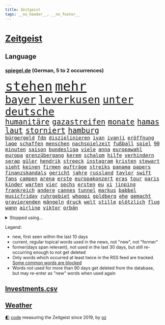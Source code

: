 ```yaml
---
title: Zeitgeist
tags: __no_header__, __no_footer__
---
```


# [Zeitgeist](https://oliz.io/zeitgeist/)

## Language

<h3><a href="https://www.spiegel.de" target="_blank">spiegel.de</a> (German, 5 to 2 occurrences)</h3>
<p style="font-family:monospace">
<span style="font-size:32pt"><a href="news_links.html#stehen" class="current">stehen</a></span>
<span style="font-size:32pt"><a href="news_links.html#mehr" class="current">mehr</a></span>
<br>
<span style="font-size:25pt"><a href="news_links.html#bayer" class="current">bayer</a></span>
<span style="font-size:25pt"><a href="news_links.html#leverkusen" class="current">leverkusen</a></span>
<span style="font-size:25pt"><a href="news_links.html#unter" class="current">unter</a></span>
<span style="font-size:25pt"><a href="news_links.html#deutsche" class="current">deutsche</a></span>
<br>
<span style="font-size:18pt"><a href="news_links.html#humanitäre" class="current">humanitäre</a></span>
<span style="font-size:18pt"><a href="news_links.html#gazastreifen" class="current">gazastreifen</a></span>
<span style="font-size:18pt"><a href="news_links.html#monate" class="current">monate</a></span>
<span style="font-size:18pt"><a href="news_links.html#hamas" class="current">hamas</a></span>
<span style="font-size:18pt"><a href="news_links.html#laut" class="current">laut</a></span>
<span style="font-size:18pt"><a href="news_links.html#storniert" class="current">storniert</a></span>
<span style="font-size:18pt"><a href="news_links.html#hamburg" class="current">hamburg</a></span>
<br>
<span style="font-size:12pt"><a href="news_links.html#bürgergeld" class="current">bürgergeld</a></span>
<span style="font-size:12pt"><a href="news_links.html#fdp" class="current">fdp</a></span>
<span style="font-size:12pt"><a href="news_links.html#disziplinieren" class="new">disziplinieren</a></span>
<span style="font-size:12pt"><a href="news_links.html#ivan" class="current">ivan</a></span>
<span style="font-size:12pt"><a href="news_links.html#ivanji" class="new">ivanji</a></span>
<span style="font-size:12pt"><a href="news_links.html#eröffnung" class="current">eröffnung</a></span>
<span style="font-size:12pt"><a href="news_links.html#lage" class="current">lage</a></span>
<span style="font-size:12pt"><a href="news_links.html#schaffen" class="current">schaffen</a></span>
<span style="font-size:12pt"><a href="news_links.html#menschen" class="current">menschen</a></span>
<span style="font-size:12pt"><a href="news_links.html#nachspielzeit" class="current">nachspielzeit</a></span>
<span style="font-size:12pt"><a href="news_links.html#fußball" class="current">fußball</a></span>
<span style="font-size:12pt"><a href="news_links.html#spiel" class="current">spiel</a></span>
<span style="font-size:12pt"><a href="news_links.html#90" class="current">90</a></span>
<span style="font-size:12pt"><a href="news_links.html#minuten" class="current">minuten</a></span>
<span style="font-size:12pt"><a href="news_links.html#saison" class="current">saison</a></span>
<span style="font-size:12pt"><a href="news_links.html#bundesliga" class="current">bundesliga</a></span>
<span style="font-size:12pt"><a href="news_links.html#viele" class="current">viele</a></span>
<span style="font-size:12pt"><a href="news_links.html#anna" class="current">anna</a></span>
<span style="font-size:12pt"><a href="news_links.html#europawahl" class="current">europawahl</a></span>
<span style="font-size:12pt"><a href="news_links.html#europa" class="current">europa</a></span>
<span style="font-size:12pt"><a href="news_links.html#grenzübergang" class="current">grenzübergang</a></span>
<span style="font-size:12pt"><a href="news_links.html#kerem" class="new">kerem</a></span>
<span style="font-size:12pt"><a href="news_links.html#schalom" class="new">schalom</a></span>
<span style="font-size:12pt"><a href="news_links.html#hilfe" class="current">hilfe</a></span>
<span style="font-size:12pt"><a href="news_links.html#verhindern" class="current">verhindern</a></span>
<span style="font-size:12pt"><a href="news_links.html#serap" class="current">serap</a></span>
<span style="font-size:12pt"><a href="news_links.html#güler" class="current">güler</a></span>
<span style="font-size:12pt"><a href="news_links.html#hendrik" class="current">hendrik</a></span>
<span style="font-size:12pt"><a href="news_links.html#streeck" class="new">streeck</a></span>
<span style="font-size:12pt"><a href="news_links.html#instagram" class="current">instagram</a></span>
<span style="font-size:12pt"><a href="news_links.html#kristen" class="new">kristen</a></span>
<span style="font-size:12pt"><a href="news_links.html#stewart" class="current">stewart</a></span>
<span style="font-size:12pt"><a href="news_links.html#sieht" class="current">sieht</a></span>
<span style="font-size:12pt"><a href="news_links.html#keinen" class="current">keinen</a></span>
<span style="font-size:12pt"><a href="news_links.html#firmen" class="current">firmen</a></span>
<span style="font-size:12pt"><a href="news_links.html#aufträge" class="current">aufträge</a></span>
<span style="font-size:12pt"><a href="news_links.html#streiks" class="current">streiks</a></span>
<span style="font-size:12pt"><a href="news_links.html#panama" class="new">panama</a></span>
<span style="font-size:12pt"><a href="news_links.html#papers" class="new">papers</a></span>
<span style="font-size:12pt"><a href="news_links.html#finanzskandals" class="new">finanzskandals</a></span>
<span style="font-size:12pt"><a href="news_links.html#gericht" class="current">gericht</a></span>
<span style="font-size:12pt"><a href="news_links.html#jahre" class="current">jahre</a></span>
<span style="font-size:12pt"><a href="news_links.html#russland" class="current">russland</a></span>
<span style="font-size:12pt"><a href="news_links.html#taylor" class="current">taylor</a></span>
<span style="font-size:12pt"><a href="news_links.html#swift" class="current">swift</a></span>
<span style="font-size:12pt"><a href="news_links.html#fans" class="current">fans</a></span>
<span style="font-size:12pt"><a href="news_links.html#campen" class="current">campen</a></span>
<span style="font-size:12pt"><a href="news_links.html#arena" class="current">arena</a></span>
<span style="font-size:12pt"><a href="news_links.html#erste" class="current">erste</a></span>
<span style="font-size:12pt"><a href="news_links.html#europakonzert" class="new">europakonzert</a></span>
<span style="font-size:12pt"><a href="news_links.html#eras" class="new">eras</a></span>
<span style="font-size:12pt"><a href="news_links.html#tour" class="current">tour</a></span>
<span style="font-size:12pt"><a href="news_links.html#paris" class="current">paris</a></span>
<span style="font-size:12pt"><a href="news_links.html#kinder" class="current">kinder</a></span>
<span style="font-size:12pt"><a href="news_links.html#warten" class="current">warten</a></span>
<span style="font-size:12pt"><a href="news_links.html#vier" class="current">vier</a></span>
<span style="font-size:12pt"><a href="news_links.html#sechs" class="current">sechs</a></span>
<span style="font-size:12pt"><a href="news_links.html#ersten" class="current">ersten</a></span>
<span style="font-size:12pt"><a href="news_links.html#eu" class="current">eu</a></span>
<span style="font-size:12pt"><a href="news_links.html#xi" class="current">xi</a></span>
<span style="font-size:12pt"><a href="news_links.html#jinping" class="current">jinping</a></span>
<span style="font-size:12pt"><a href="news_links.html#frankreich" class="current">frankreich</a></span>
<span style="font-size:12pt"><a href="news_links.html#andere" class="current">andere</a></span>
<span style="font-size:12pt"><a href="news_links.html#cannes" class="current">cannes</a></span>
<span style="font-size:12pt"><a href="news_links.html#tunnel" class="current">tunnel</a></span>
<span style="font-size:12pt"><a href="news_links.html#markus" class="current">markus</a></span>
<span style="font-size:12pt"><a href="news_links.html#babbel" class="new">babbel</a></span>
<span style="font-size:12pt"><a href="news_links.html#musicfriday" class="new">musicfriday</a></span>
<span style="font-size:12pt"><a href="news_links.html#ruhrgebiet" class="current">ruhrgebiet</a></span>
<span style="font-size:12pt"><a href="news_links.html#whoopi" class="new">whoopi</a></span>
<span style="font-size:12pt"><a href="news_links.html#goldberg" class="new">goldberg</a></span>
<span style="font-size:12pt"><a href="news_links.html#ehe" class="current">ehe</a></span>
<span style="font-size:12pt"><a href="news_links.html#gemacht" class="current">gemacht</a></span>
<span style="font-size:12pt"><a href="news_links.html#gravierenden" class="current">gravierenden</a></span>
<span style="font-size:12pt"><a href="news_links.html#mängeln" class="current">mängeln</a></span>
<span style="font-size:12pt"><a href="news_links.html#druck" class="current">druck</a></span>
<span style="font-size:12pt"><a href="news_links.html#welt" class="current">welt</a></span>
<span style="font-size:12pt"><a href="news_links.html#stille" class="current">stille</a></span>
<span style="font-size:12pt"><a href="news_links.html#plötzlich" class="current">plötzlich</a></span>
<span style="font-size:12pt"><a href="news_links.html#flug" class="current">flug</a></span>
<span style="font-size:12pt"><a href="news_links.html#wann" class="current">wann</a></span>
<span style="font-size:12pt"><a href="news_links.html#airline" class="current">airline</a></span>
<span style="font-size:12pt"><a href="news_links.html#viktor" class="current">viktor</a></span>
<span style="font-size:12pt"><a href="news_links.html#orbán" class="current">orbán</a></span>
</p>
<details>
<summary>Stopped using...</summary>
<p class="former" style="font-size:12pt">
schleswigholstein(1296) zweifel(1296) gemeinden(1295) geäußert(1295) internationaler(1295) prüfung(1295) registriert(1295) sicherheitsbehörden(1295) verluste(1295) 21(1294) bitten(1294) gewonnen(1294) trat(1294) aktien(1293) appelliert(1293) aufgefordert(1293) bestreitet(1293) investieren(1293) terroristen(1293) katastrophe(1292) leer(1292) nachruf(1292) niederländische(1292) oberbürgermeister(1292) richten(1292) verschiebt(1292) wolfgang(1292) aufmerksamkeit(1291) besetzt(1291) meldete(1291) reichte(1291) bloß(1290) erklärte(1290) hinterher(1290) konflikte(1290) schön(1290) tödliche(1290) alpen(1289) alternativen(1289) explosion(1289) verpassen(1289) zählt(1289) rassismus(1288) reduziert(1288) weise(1288) aufgerufen(1287) außen(1287) bestätigen(1287) entdeckte(1287) erfasst(1287) maria(1287) maß(1287) versprochen(1287) zugang(1287) gebaut(1286) mieter(1286) rettungskräfte(1286) unmut(1286) versprach(1286) amerika(1285) bsc(1285) ermöglichen(1285) hertha(1285) märchen(1285) schwanger(1285) senkt(1285) august(1284) drastisch(1284) stürmer(1284) überlebt(1284) ausgeschlossen(1283) ii(1283) übergeben(1283) produzieren(1282) sperrt(1282) verbreiten(1282) wolle(1282) langfristig(1281) mörder(1281) armut(1280) ausgeliefert(1280) hans(1280) spanischen(1280) ermittlern(1279) forderte(1279) frachter(1279) restaurants(1279) falschen(1278) italienischen(1278) norwegen(1277) satz(1277) bundesstaat(1275) einnahmen(1274) nachbarn(1273) erfüllt(1272) haaland(1272) dar(1270) behalten(1268) laufenden(1267) aufarbeitung(1265) müsste(1265) ringen(1264) beweise(1262) gouverneur(1262) kandidatur(1256) smartphones(1253) gehabt(1249) gruppen(1249) vorläufig(1246) nächstes(1241) empfangen(1239) drohne(1237) rache(1233) aktionen(1229) langem(1226) stopp(1215) niederländer(1191) gewinne(1187) autobahnen(1155) blut(1107) lehren(1046) zentralbank(1037) zerstörte(1032) arte(1027) rereportage(1027) inflationsrate(1026) partnerschaft(1020) kilogramm(1017) verurteilung(1014) ausgefallen(1001) kameras(985) jahrzehnt(972) gewohnt(967) energiepreise(963) gemeinschaft(960) verletzten(959) australiens(930) 15000(925) verständigt(921) strackzimmermann(914) rhein(912) geheimdienste(908) umsetzung(902) betrüger(894) gletscher(893) nutzung(892) akw(880) dutzenden(880) guterres(873) klappt(860) verletzung(860) möchten(855) buschmann(851) marieagnes(851) wolf(838) krim(833) ring(830) sankt(827) bestand(816) gezwungen(814) afrikanischen(810) ergeben(810) lohnen(810) westens(801) betreibt(793) spiegeltitelstory(785) fern(784) gestärkt(781) nebenbei(775) stoff(771) kriegsverbrechen(770) austausch(769) kasse(768) töchter(767) 34(764) blockade(764) todes(763) typ(761) bewusst(759) links(756) finanzierung(753) natobeitritt(753) erlauben(748) fox(748) locken(734) schlamm(722) zentrale(719) kinderinterview(708) viral(701) sinne(697) tierschützer(687) paderborn(681) youtube(676) neustart(673) republikanern(665) plädieren(664) wissenschaft(659) riesig(658) revolution(639) toilette(636) drohnenangriff(633) nachhaltigkeit(631) schlimmeres(628) offizielle(624) vizekanzler(622) führten(621) 89(618) disney(617) mithalten(617) professor(615) peru(613) grab(612) atomkraftwerk(610) banden(599) eben(594) talkshow(594) senioren(587) konten(584) lkwfahrer(573) eingriff(569) asyl(564) abgestimmt(563) methoden(561) 300000(560) festgehalten(557) mama(549) parallel(544) beantragen(537) prangert(536) rudi(534) befragung(532) digital(529) erreichbar(529) jets(522) trotzen(520) zehntausenden(509) fotograf(507) petersburg(501) supermarkt(498) dreier(489) völler(482) zehnte(479) ansicht(475) hilfsorganisation(463) schwache(456) wasserstoff(454) islamistischen(450) bildet(444) kläger(441) dom(435) generäle(431) reisten(431) lokale(430) merklich(427) wurzeln(419) stürme(414) zogen(414) ausweitung(412) anlagen(411) eingeräumt(411) norditalien(410) 40jähriger(407) fließen(407) kassen(405) ferrari(399) lübeck(399) rebellion(397) erfolgen(396) kalkül(394) geknackt(392) ebrahim(391) rohstoff(391) tätern(388) erling(385) involviert(384) taiwans(380) bijan(379) theorie(376) gewalttaten(374) adhs(373) bar(372) fläche(372) westlicher(372) alarmbereitschaft(368) wärmepumpe(365) horror(362) bka(359) kfw(357) regierungen(352) straßenverkehr(352) gefangenenaustausch(349) überfahren(349) lied(347) begleitete(346) florenz(346) rechtskräftig(345) aufsteiger(344) zoll(344) strompreise(343) minutenlang(341) drohnenangriffe(340) 83(339) sparkassen(337) fossile(336) inhaftierte(335) raisi(335) blamiert(333) mohammed(329) interessenten(326) tritte(326) rekrutiert(325) morgens(324) website(324) soldatinnen(321) mysteriöse(320) drastische(317) liter(315) roglič(315) primož(314) kurve(312) aleksandar(309) oldenburg(309) spahn(308) tatverdächtig(305) spitzenfußball(303) weile(303) vergessene(301) eindringen(299) amazonas(298) clemens(287) saßen(287) zäsur(287) selbstoptimierung(286) allgemeine(285) kippe(283) bolsonaro(282) jair(282) urwald(282) aufatmen(281) schwitzen(281) surfen(281) eauto(279) palästinensische(279) aufgrund(278) verkaufte(278) bewaffnete(276) sturmtief(276) service(275) georgia(274) islamistische(274) teuerste(273) bemerkenswert(272) höheren(271) football(269) häfen(269) cdugeneralsekretär(267) kriegsende(267) belohnt(265) ergebnissen(265) gruppenvergewaltigung(264) nationalspielerinnen(264) sterne(264) küsten(262) stritten(261) maximal(259) podium(259) erwischte(257) instagrampost(257) winde(256) antónio(255) militärhilfe(252) uber(252) hunden(251) airport(249) eingeschlossen(249) reserve(249) betrogen(246) verkehrsunfall(246) angegeben(245) meyer(245) us(245) samstagabend(244) betrieben(242) graben(242) klimaschädliche(242) tankstelle(242) inhaber(241) schild(239) tabellenführer(239) beute(238) kneipen(238) konsequent(238) wohnviertel(238) year(235) saudiarabiens(233) kabine(232) tabellenspitze(232) errungen(231) nachteile(231) gewinner(229) erwachsenen(228) gleicht(227) gewöhnt(226) entführten(225) zypern(225) stadtrat(224) weitet(224) rufe(223) vettel(222) luftschläge(221) schwester(220) 2001(219) dringenden(219) johannesburg(217) vollstreckt(217) jahreszeit(215) vergehen(215) gerald(213) manchem(212) steuererhöhungen(211) tübingen(211) eigentlichen(210) mützenich(209) entertainment(208) fernverkehr(208) pinto(208) proben(208) erzeugt(207) verdrängt(207) population(206) schlusslicht(204) tatverdächtiger(204) unfaire(203) ceo(202) vorbereitungen(200) ddr(197) vierjährige(197) tabellenführung(196) tennisspieler(196) zugesagt(196) beatles(195) eugelder(195) humanitären(195) regelungen(195) tagesordnung(195) stellungen(194) 55(193) knappen(193) mobbing(193) liefen(192) götze(191) nflstar(190) sicherheitsvorkehrungen(190) leistete(189) sitz(186) versagt(186) delfine(185) schäuble(185) dunklen(184) videobotschaft(183) spitzenspiel(182) terrorangriff(182) akademie(181) hamasterroristen(180) saarbrücken(180) gescheiterte(178) mohammadi(178) glückwünsche(177) weihnachten(177) sommerspiele(176) bodentruppen(175) damaskus(175) gefährlichsten(175) grenzübergänge(175) sofia(175) womit(175) 25000(174) bekomme(174) stromversorgung(173) verbotenen(173) messungen(172) positioniert(171) via(171) wild(171) synagoge(170) gefängnisse(169) bedrohlich(168) rückgängig(168) altersgruppe(167) beeindruckend(167) gdl(167) israelgazanews(167) rockband(167) santos(167) usschauspieler(167) bridge(166) maine(166) mohammad(166) hamasgeisel(165) eingeweiht(162) immunsystem(161) unterhändler(161) versorgen(161) mitgestalten(160) doppelter(159) häftlinge(159) stellten(159) bettina(157) königreich(157) perry(157) turnieren(157) betroffener(156) hamasmassaker(156) solarmodule(156) arbeitsrecht(155) artikel(155) erlässt(155) fluggäste(155) sportvorstand(155) bewirkt(154) copa(154) traditionsklubs(154) tim(153) passierte(151) erfahrung(149) manch(149) preisgekrönter(149) spätestens(149) datum(148) erkämpfte(148) geheimnisse(148) besorgniserregend(147) getrunken(147) literaturpreis(147) steckten(147) alpin(146) erschütterungen(146) netflixserie(146) sozialstaat(146) natomitgliedschaft(145) vermehren(145) köpfen(144) pendler(144) sechzigerjahren(144) plane(143) schnappte(143) dunkeln(142) nbasuperstar(142) kredit(141) lake(141) abtransportiert(140) ausgespielt(140) benedikt(139) finanzieren(139) geklagt(139) alabama(138) immense(137) kindergarten(137) wärmer(137) rechtsextremistische(136) abzubauen(135) dreijähriger(135) experimentiert(135) gesinnung(135) wackelt(135) hauswand(134) landwirten(134) vorstellungen(134) einkaufswagen(133) fußballklub(133) mediamarktsaturn(133) netze(133) statistisches(133) usdemokraten(133) eingelöst(132) fdpfinanzminister(132) revier(132) unangefochten(132) verbucht(132) 84(131) vetternwirtschaft(131) künftiger(130) schulz(130) unwahrscheinlich(130) zettel(130) notfall(129) entzogen(128) investition(128) stift(128) 93(127) gratulieren(127) verschüttet(127) arztpraxen(125) riesigen(125) sharon(125) uganda(125) versorgte(125) beruhigungsmittel(124) brett(124) konsumieren(124) unionsfraktion(124) tennislegende(123) vorhat(123) aufstellen(122) beratungsstellen(122) 225(121) kragen(121) weihnachtsgeschenke(121) aufgebaut(120) besitzen(120) oslo(120) aussetzung(119) hässlich(119) mehrfamilienhaus(119) stromausfall(119) topform(119) profitierte(118) angeklagten(117) erhoffen(117) sprengsatz(117) hannah(116) unterziehen(114) church(113) ushilfen(113) bidenregierung(112) bundestagsmandat(112) kathedrale(112) notredame(112) schwerste(112) statistischem(112) umwelthilfe(112) auslaufen(111) postfaschisten(111) abermals(110) heer(110) hektar(110) schröders(110) völkermords(110) geldern(109) mangelnde(109) carl(108) öffnete(108) alfred(107) mysteriöser(107) schieben(107) gemobbt(106) mauern(106) platzen(106) rutscht(106) spielabbruch(106) aufforstung(105) luke(105) nicaragua(105) unbestimmte(105) ungeklärter(105) niedergelegt(104) amoklauf(103) gebrauch(103) spencer(103) triumphieren(103) gefechten(102) kündigten(102) natochef(102) provinzen(102) dave(101) heuschnupfen(101) streits(101) baldigen(100) kriegsschiff(100) angepasst(99) fünfter(99) haftanstalt(99) heizung(99) lawine(99) präsentierte(99) rätselhaften(99) spiegelkorrespondentin(99) topfavorit(99) mikaela(98) niedersachsens(98) nobelpreisträger(98) shiffrin(98) gründet(97) köchin(97) nervig(97) b(96) can(96) ehren(96) erzielen(96) kiewer(96) emobilität(95) millionenschaden(95) morde(95) passagier(95) schmuggeln(95) südkoreanischen(95) bereitschaft(94) bergsteiger(94) radsports(94) bauernprotest(93) abzocke(92) auswahlverfahren(92) bianca(92) langes(92) namibia(92) senden(92) superwahljahr(92) wüten(92) ausgrenzung(91) beschädigten(91) haag(91) igh(91) totalmoderator(91) trotzt(91) maischberger(90) bewilligen(89) jörg(89) ranghohen(89) schützte(89) warnschuss(89) ausufernde(88) bauernproteste(88) darknet(88) euländern(88) gestalt(88) manipulieren(88) norweger(88) pausieren(88) scheiterns(88) schlingert(88) benzinpreise(87) j(87) mondlandung(87) prozessbeginn(87) sächsische(87) abfedern(86) anstehende(86) sowieso(86) spannendsten(86) stärkung(86) umkehren(86) verwandte(86) wahrnehmung(85) warmes(85) 737800(84) berufsverkehr(84) blöd(84) neunjähriger(84) techniker(84) zusammenstößen(84) aamodt(83) aleksander(83) alexis(83) allgegenwärtig(83) betrugs(83) bürokratieabbau(83) kilde(83) melbourne(83) regierungsumbildung(83) saale(83) spielmacher(83) verstopfte(83) batic(82) leitmayr(82) luftwaffenchef(82) matteo(82) milch(82) neuss(82) sauerstoff(82) dnipro(81) euagrarsubventionen(81) panini(81) piloten(81) schneemassen(81) stickeralbum(81) diabetes(80) dakar(79) erfülltes(79) kachelmann(79) mandatsträger(79) onlineverkauf(79) reichsten(79) taiwanfrage(79) wetterexperte(79) altkanzlerin(78) ausgezahlt(78) schwierigsten(78) verfeindet(78) kettcar(77) terrorliste(77) yorkern(77) zuschauerin(77) amthor(76) eisbergs(76) kriegsgefangenen(76) platzt(76) preissteigerungen(76) ravensburg(76) reihenweise(76) sturzserie(76) untreue(76) weltmarkt(76) wgzimmerpreise(76) bebte(75) eingestuft(75) laos(75) präsidentschaftskandidat(75) sprechchöre(75) ungeklärte(75) what(75) wiegen(75) einfrieren(74) furchtbaren(74) mitnehmen(74) stahlen(74) trieben(74) bilbao(73) entfernte(73) konkretes(73) manipulation(73) maßlos(73) militärflugzeug(73) militärmaschine(73) rey(73) schwächeanfall(73) veralteten(73) verdrängte(73) merkels(72) parteifreund(72) völkerrechts(72) aserbaidschanischen(71) hervorragend(71) pferd(71) rechnungen(71) stellvertreter(71) 43jährige(70) europäischem(70) iris(70) knesset(70) moreno+1(70) rechtens(70) schütteln(70) ulf(70) 64(69) abbrechen(69) anforderungen(69) beratungsfirma(69) meeresgrund(69) politikum(69) verwandt(69) wohlauf(69) zentral(69) andre(68) ausmaße(68) bemerkenswerte(68) berchtesgadener(68) misere(68) ausgeschrieben(67) bergarbeiter(67) bündnisses(67) kleinzureden(67) offenbaren(67) schwein(67) siegtreffer(67) unsicherer(67) calhoun(66) einzelfall(66) haute(66) kreuzfahrtschiff(66) kühlschrank(66) theresa(66) einladungen(65) kopfschmerz(65) krebserkrankungen(65) regimekritischen(65) sportlichen(65) versammelten(65) ansagen(64) ausfällig(64) filmgeschäft(64) kleben(64) mauer(64) unterhaltsam(64) akp(63) begeistern(63) drogenkartelle(63) entschlüsselt(63) halbwegs(63) staatengemeinschaft(63) trainers(63) wittern(63) alijew(62) auslösen(62) journalistisches(62) krankenbett(62) saporischschja(62) schmuck(62) strategische(62) antisemitismusvorwürfen(61) anweisungen(61) einwanderer(61) frühe(61) herausgabe(61) highlands(61) hirsche(61) landwirtinnen(61) mitarbeiterin(61) problems(61) oleg(60) olli(60) schrieben(60) waffenfund(60) östlichen(60) befragt(59) brüsseler(59) jva(59) lebenswerk(59) steuersenkungen(59) versöhnen(59) garweg(58) kartenzahlung(58) mobilmachung(58) schmiss(58) volkswagens(58) zulässig(58) abhängigkeit(57) countryalbum(57) erbeutet(57) heike(57) minderjährig(57) swiss(57) teufel(57) 91(56) einstufen(56) kanzlerin(56) olympiateilnahme(56) schwebebahn(56) verwüstung(56) özlem(56) klitschko(55) nachbesserungsbedarf(55) vitali(55) wahlbehörde(55) aschermittwoch(54) befürchtung(54) nbateam(54) strengeren(54) unverständnis(54) verlorene(54) zankt(54) zittert(54) beauftragt(53) benennen(53) beängstigend(53) exportbeschränkungen(53) geheimnisvoller(53) hisbollahkommandeurs(53) meidet(53) nachlässigkeit(53) peruanischen(53) stürze(53) teilnehmenden(53) wasserspringer(53) wirtschaftsentwicklung(53) gemischtes(52) kremlherrscher(52) niedrigstem(52) gottesdienst(51) schätze(51) silber(51) bestellen(50) haftbedingungen(50) schiffsunglück(50) überweisungen(50) 45jähriger(49) dreikampf(49) felder(49) karikaturisten(49) lüge(49) torhüterin(49) account(48) aktivsten(48) eingesetzte(48) marsch(48) mehrarbeit(48) sarah(48) djirsarai(47) north(47) präsidium(47) souveränität(47) bärlauch(46) cannabisfreigabe(46) festzunehmen(46) kanadischer(46) katy(46) kids(46) legten(46) leichnams(46) mechanismus(46) norddeutschland(46) rücktritte(46) telefonate(46) alves(45) drangsaliert(45) friedhelm(45) funkel(45) masse(45) rüstung(45) sofortigen(45) stehenden(45) weltmeistermannschaft(45) durchsuchung(44) limburg(44) nächtliches(44) photographer(44) sido(44) wuppertal(44) auffälligen(43) berufsabschluss(43) eingestochen(43) gegenstand(43) konventionelle(43) rewe(43) vampire(43) vortag(43) agenten(42) 69(41) bulgarien(41) erhebung(41) gewöhnen(41) herausgerissen(41) kreativ(41) populärsten(41) tschetschenien(41) arschloch(40) bewunderte(40) rutte(40) räuber(40) tempelberg(40) erfolgreicher(39) exterroristin(39) stände(39) taurusdebatte(39) toryabgeordnete(39) abschließen(38) anhören(38) anklagebank(38) arbeitsrechtliche(38) erdrutsche(38) tüten(38) versicherungsschutz(38) überfiel(38) ausgebildet(37) bloßgestellt(37) maximale(37) rekordtemperaturen(37) schulter(37) solofahrt(37) 2039(36) angeschaut(36) eukommissaren(36) marsalek(36) rekruten(36) sainz(36) vereinbar(36) xz(36) ablösen(35) eautoabsatz(35) entschiedener(35) höchstens(35) nationalsport(35) nukleare(35) privatpersonen(35) robotaxis(35) taxis(35) technischer(35) allergikern(34) bundesstaaten(34) exwirecardmanager(34) fünftes(34) plastik(34) spohr(33) tapfer(33) fastenmonat(32) nordosten(32) sensibler(32) vorstandsvorsitzender(32) eurofighter(31) generationenkapital(31) lenkte(31) marschiert(31) mitgründer(31) monster(31) coronamaßnahmen(30) newark(30) rückerstattung(30) schriftlich(30) zeichner(30) connor(29) dürfe(29) edeka(29) engagieren(29) ermittlungsrichter(29) ernennung(29) fastfoodkette(29) herzschrittmacher(29) karrierecoachin(29) klafft(29) lehrstück(29) sciencefictionepos(29) tatortkommissar(29) titelrennen(29) angedeutet(28) erlegt(28) malen(28) nordgaza(28) fürsprecher(27) geschäftszahlen(27) gratulierte(27) leo(27) luftsicherheit(27) style(27) aksamoschee(26) aktie(26) amtierenden(26) ausbremsen(26) cannabiskonsum(26) emanzipation(26) geheimdienstler(26) ramadans(26) verteidigungsanlagen(26) vollzogen(26) 174(25) 1881(25) drittes(25) forbesranking(25) grabow(25) internetanschluss(25) intime(25) kostspielig(25) rechtsradikale(25) scheidenden(25) aaron(24) anfällig(24) ausdruck(24) autotester(24) bekriegen(24) diensten(24) fußballstars(24) gehörlosen(24) reiht(24) schlüsse(24) auszustatten(23) frida(23) kleidungsstücke(23) palmer(23) rauschende(23) schöne(23) voraussicht(23) werdende(23) brands(22) cdukollegen(22) mindestalter(22) verschärfter(22) 20jähriger(21) abstiegsbedrohten(21) bauarbeiten(21) coughlan(21) frühjahrsklassiker(21) moderatorinnen(21) nicola(21) rum(21) spiegelleser(21) verdächtig(21) ausprobiert(20) erinnerte(20) getreten(20) sabrina(20) unvermittelt(20) waffenexporte(20) don(19) israelgazakonflikt(19) klimaprotest(19) milchaufschäumer(19) schwindenden(19) verläuft(19) 175(18) absurde(18) behördenangaben(18) charisma(18) hauptquartier(18) justizministerin(18) religiöse(18) shapps(18) zuwanderer(18) duelle(17) exbürgermeister(17) exzessiv(17) impulse(17) lngterminal(17) pensionierte(17) spende(17) dialog(16) staatschefs(16) stilllegen(16) uswaffen(16) gekommene(15) hinterlegen(15) hirschen(15) inkrafttreten(15) katja(15) lin(15) profit(15) entbrannt(14) grobe(14) guide(14) michelin(14) naher(14) neoliberalen(14) passus(14) schifakrankenhaus(14) schweineniere(14) spitznamen(14) teilgeständnis(14) verschütteten(14) wahrscheinliche(14) wassermangel(14) ansatz(13) dfbtrikot(13) durchdacht(13) eigenständiger(13) gegend(13) konzerthalle(13) köpfe(13) schadsoftware(13) stichwahl(13) tarifeinigung(13) therapie(13) angebote(12) brasilianischer(12) ewige(12) friedensnobelpreisträgerin(12) hobbys(12) klimaschützer(12) navigator(12) parisroubaix(12) tariflösung(12) beamtinnen(11) fahrten(11) fortwo(11) hühnerfüße(11) illegalem(11) jungstar(11) medienfirma(11) reiste(11) smart(11) ölraffinerien(11)
</p>
</details>
<p>Legend:
<ul>
<li><span class="new">new</span>, first seen within the last 10 days</li>
<li><span class="current">current</span>, regular topical words used in the news, not "new", not "former"</li>
<li><span class="former">former(days span relevant)</span>, not used in the last 30 days, but still re-occurring enough to not get deleted</li>
<li>Only words which occurred at least twice in the RSS feed are tracked. <a href="language/filters.py">Some common words are blocked</a></li>
<li>Words not used for more than 90 days get deleted from the database, but may re-enter as "new" words when used again</li>
</ul>
</p>

## [Investments](investments.html)[.csv](investments.csv)

## [Weather](weather.html)

<footer>
<a href="javascript:toggleTheme()" class="nav">🌓</a>
<a href="https://github.com/ooz/zeitgeist">code</a> measuring the Zeitgeist since 2019, by <a href="https://oliz.io">oz</a>
</footer>

